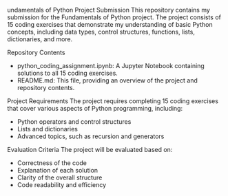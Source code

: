 undamentals of Python Project Submission
This repository contains my submission for the Fundamentals of Python project. The project consists of 15 coding exercises that demonstrate my understanding of basic Python concepts, including data types, control structures, functions, lists, dictionaries, and more.

Repository Contents
- python_coding_assignment.ipynb: A Jupyter Notebook containing solutions to all 15 coding exercises.
- README.md: This file, providing an overview of the project and repository contents.

Project Requirements
The project requires completing 15 coding exercises that cover various aspects of Python programming, including:

- Python operators and control structures
- Lists and dictionaries
- Advanced topics, such as recursion and generators

Evaluation Criteria
The project will be evaluated based on:

- Correctness of the code
- Explanation of each solution
- Clarity of the overall structure
- Code readability and efficiency



